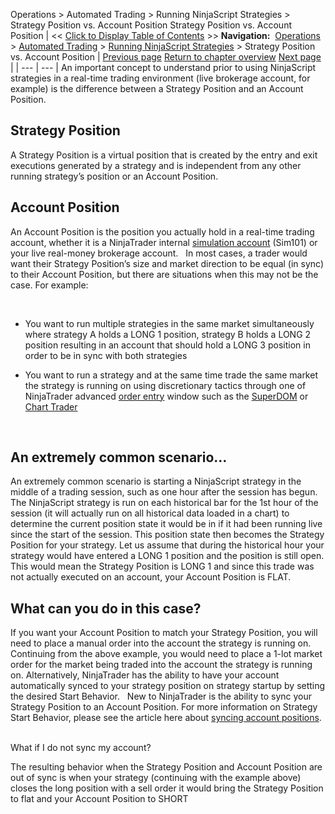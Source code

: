﻿
Operations \> Automated Trading \> Running NinjaScript Strategies \> Strategy Position vs. Account Position
Strategy Position vs. Account Position
| \<\< [Click to Display Table of Contents](strategy_position_vs_account_p.md) \>\> **Navigation:**     [Operations](operations-1.md) \> [Automated Trading](automated_trading-1.md) \> [Running NinjaScript Strategies](running_ninjascript_strategies-1.md) \> Strategy Position vs. Account Position | [Previous page](setting_real-time_strategy_opt-1.md) [Return to chapter overview](running_ninjascript_strategies-1.md) [Next page](syncing_account_positions-1.md) |
| --- | --- |
An important concept to understand prior to using NinjaScript strategies in a real\-time trading environment (live brokerage account, for example) is the difference between a Strategy Position and an Account Position. 
 
## Strategy Position
A Strategy Position is a virtual position that is created by the entry and exit executions generated by a strategy and is independent from any other running strategy’s position or an Account Position. 
 
## Account Position
An Account Position is the position you actually hold in a real\-time trading account, whether it is a NinjaTrader internal [simulation account](simulation-1.md) (Sim101\) or your live real\-money brokerage account. 
 
In most cases, a trader would want their Strategy Position’s size and market direction to be equal (in sync) to their Account Position, but there are situations when this may not be the case. 
For example:   

 
- You want to run multiple strategies in the same market simultaneously where strategy A holds a LONG 1 position, strategy B holds a LONG 2 position resulting in an account that should hold a LONG 3 position in order to be in sync with both strategies 

- You want to run a strategy and at the same time trade the same market the strategy is running on using discretionary tactics through one of NinjaTrader advanced [order entry](order_entry-1.md) window such as the [SuperDOM](superdom-1.md) or [Chart Trader](chart_trader-1.md) 

 
## An extremely common scenario…
An extremely common scenario is starting a NinjaScript strategy in the middle of a trading session, such as one hour after the session has begun. The NinjaScript strategy is run on each historical bar for the 1st hour of the session (it will actually run on all historical data loaded in a chart) to determine the current position state it would be in if it had been running live since the start of the session. This position state then becomes the Strategy Position for your strategy. Let us assume that during the historical hour your strategy would have entered a LONG 1 position and the position is still open. This would mean the Strategy Position is LONG 1 and since this trade was not actually executed on an account, your Account Position is FLAT.
 
## What can you do in this case?
If you want your Account Position to match your Strategy Position, you will need to place a manual order into the account the strategy is running on. Continuing from the above example, you would need to place a 1\-lot market order for the market being traded into the account the strategy is running on. Alternatively, NinjaTrader has the ability to have your account automatically synced to your strategy position on strategy startup by setting the desired Start Behavior.   New to NinjaTrader is the ability to sync your Strategy Position to an Account Position. For more information on Strategy Start Behavior, please see the article here about [syncing account positions](syncing_account_positions-1.md).
   

What if I do not sync my account?   

The resulting behavior when the Strategy Position and Account Position are out of sync is when your strategy (continuing with the example above) closes the long position with a sell order it would bring the Strategy Position to flat and your Account Position to SHORT
